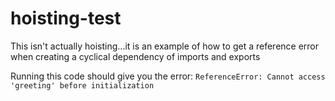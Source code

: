 # hoisting-test

This isn't actually hoisting...it is an example of how to get a reference error when creating a cyclical dependency of imports and exports

Running this code should give you the error:
`ReferenceError: Cannot access 'greeting' before initialization`